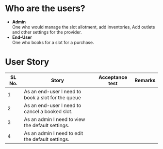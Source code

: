 # Who are the users?
* <b> Admin </b> <br/> One who would manage the slot allotment, add inventories, Add outlets and other settings for the provider.
* <b> End-User </b> <br/> One who books for a slot for a purchase.

# User Story
| SL No. | Story | Acceptance test | Remarks|
|--------|-------|-------|--------|
|1|As an end-user I need to book a slot for the queue|||
|2|As an end-user I need to cancel a booked slot. |||
|3|As an admin I need to view the default settings.|||
|4|As an admin I need to edit the default settings.|||